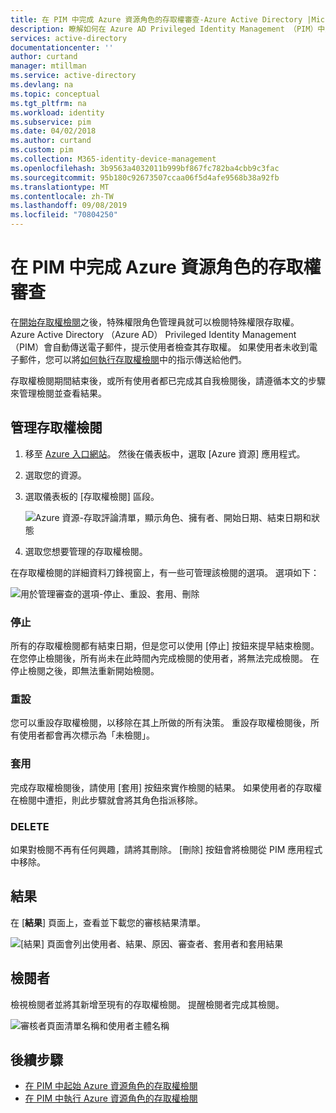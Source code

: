```yaml
---
title: 在 PIM 中完成 Azure 資源角色的存取權審查-Azure Active Directory |Microsoft Docs
description: 瞭解如何在 Azure AD Privileged Identity Management （PIM）中完成 Azure 資源角色的存取權審查。
services: active-directory
documentationcenter: ''
author: curtand
manager: mtillman
ms.service: active-directory
ms.devlang: na
ms.topic: conceptual
ms.tgt_pltfrm: na
ms.workload: identity
ms.subservice: pim
ms.date: 04/02/2018
ms.author: curtand
ms.custom: pim
ms.collection: M365-identity-device-management
ms.openlocfilehash: 3b9563a4032011b999bf867fc782ba4cbb9c3fac
ms.sourcegitcommit: 95b180c92673507ccaa06f5d4afe9568b38a92fb
ms.translationtype: MT
ms.contentlocale: zh-TW
ms.lasthandoff: 09/08/2019
ms.locfileid: "70804250"
---
```

# <a name="complete-an-access-review-of-azure-resource-roles-in-pim"></a>在 PIM 中完成 Azure 資源角色的存取權審查
在[開始存取權檢閱](pim-resource-roles-start-access-review.md)之後，特殊權限角色管理員就可以檢閱特殊權限存取權。 Azure Active Directory （Azure AD） Privileged Identity Management （PIM）會自動傳送電子郵件，提示使用者檢查其存取權。 如果使用者未收到電子郵件，您可以將[如何執行存取權檢閱](pim-resource-roles-perform-access-review.md)中的指示傳送給他們。

存取權檢閱期間結束後，或所有使用者都已完成其自我檢閱後，請遵循本文的步驟來管理檢閱並查看結果。

## <a name="manage-access-reviews"></a>管理存取權檢閱
1. 移至 [Azure 入口網站](https://portal.azure.com/)。 然後在儀表板中，選取 [Azure 資源] 應用程式。

2. 選取您的資源。

3. 選取儀表板的 [存取權檢閱] 區段。

    ![Azure 資源-存取評論清單，顯示角色、擁有者、開始日期、結束日期和狀態](media/pim-resource-roles-complete-access-review/rbac-access-review-home-list.png)

4. 選取您想要管理的存取權檢閱。

在存取權檢閱的詳細資料刀鋒視窗上，有一些可管理該檢閱的選項。 選項如下：

![用於管理審查的選項-停止、重設、套用、刪除](media/pim-resource-roles-complete-access-review/rbac-access-review-menu.png)

### <a name="stop"></a>停止
所有的存取權檢閱都有結束日期，但是您可以使用 [停止] 按鈕來提早結束檢閱。 在您停止檢閱後，所有尚未在此時間內完成檢閱的使用者，將無法完成檢閱。 在停止檢閱之後，即無法重新開始檢閱。

### <a name="reset"></a>重設
您可以重設存取權檢閱，以移除在其上所做的所有決策。 重設存取權檢閱後，所有使用者都會再次標示為「未檢閱」。 

### <a name="apply"></a>套用
完成存取權檢閱後，請使用 [套用] 按鈕來實作檢閱的結果。 如果使用者的存取權在檢閱中遭拒，則此步驟就會將其角色指派移除。  

### <a name="delete"></a>DELETE
如果對檢閱不再有任何興趣，請將其刪除。 [刪除] 按鈕會將檢閱從 PIM 應用程式中移除。

## <a name="results"></a>結果
在 [**結果**] 頁面上，查看並下載您的審核結果清單。 

![[結果] 頁面會列出使用者、結果、原因、審查者、套用者和套用結果](media/pim-resource-roles-complete-access-review/rbac-access-review-results.png)

## <a name="reviewers"></a>檢閱者
檢視檢閱者並將其新增至現有的存取權檢閱。 提醒檢閱者完成其檢閱。

![審核者頁面清單名稱和使用者主體名稱](media/pim-resource-roles-complete-access-review/rbac-access-review-reviewers.png)

## <a name="next-steps"></a>後續步驟

- [在 PIM 中起始 Azure 資源角色的存取權檢閱](pim-resource-roles-start-access-review.md)
- [在 PIM 中執行 Azure 資源角色的存取權檢閱](pim-resource-roles-perform-access-review.md)
